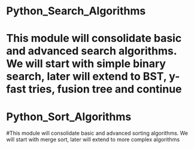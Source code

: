# Python_Search_Algorithms
# This module will consolidate basic and advanced search algorithms. We will start with simple binary search, later will extend to BST, y-fast tries, fusion tree and continue

# Python_Sort_Algorithms
#This module will consolidate basic and advanced sorting algorithms. We will start with merge sort, later will extend to more complex algorithms
